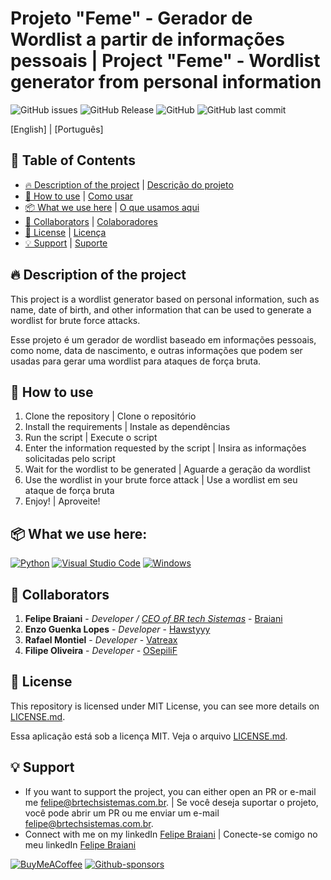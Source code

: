 # Projeto "Feme" - Gerador de Wordlist a partir de informações pessoais | Project "Feme" - Wordlist generator from personal information

![GitHub issues](https://badgen.net/github/issues/Braiani/feme)
![GitHub Release](https://badgen.net/github/release/Braiani/feme)
![GitHub](https://badgen.net/github/license/Braiani/feme)
![GitHub last commit](https://badgen.net/github/last-commit/Braiani/feme)

[English] | [Português]



## 📝 Table of Contents

- [🔥 Description of the project](#-description-of-the-project) | [Descrição do projeto](#-description-of-the-project) 
- [🚀 How to use](#-how-to-use) | [Como usar](#-how-to-use)
- [📦 What we use here](#-what-we-use-here) | [O que usamos aqui](#-what-we-use-here)
- [👷 Collaborators](#-collaborators) | [Colaboradores](#-collaborators)
- [📄 License](#-license) | [Licença](#-license)
- [💡 Support](#-support) | [Suporte](#-support)


## 🔥 Description of the project

This project is a wordlist generator based on personal information, such as name, date of birth, and other information that can be used to generate a wordlist for brute force attacks.

Esse projeto é um gerador de wordlist baseado em informações pessoais, como nome, data de nascimento, e outras informações que podem ser usadas para gerar uma wordlist para ataques de força bruta.

## 🚀 How to use

1. Clone the repository | Clone o repositório
2. Install the requirements | Instale as dependências
3. Run the script | Execute o script
4. Enter the information requested by the script | Insira as informações solicitadas pelo script
5. Wait for the wordlist to be generated | Aguarde a geração da wordlist
6. Use the wordlist in your brute force attack | Use a wordlist em seu ataque de força bruta
7. Enjoy! | Aproveite!


## 📦 What we use here:

[![Python](https://img.shields.io/badge/python-3670A0?style=for-the-badge&logo=python&logoColor=ffdd54)](https://python.org/) [![Visual Studio Code](https://img.shields.io/badge/Visual%20Studio%20Code-0078d7.svg?style=for-the-badge&logo=visual-studio-code&logoColor=white)](https://code.visualstudio.com/) [![Windows](https://img.shields.io/badge/Windows-0078D6?style=for-the-badge&logo=windows&logoColor=white)](https://www.microsoft.com/pt-br/windows/)

## 👷 Collaborators

1. **Felipe Braiani** - *Developer / [CEO of BR tech Sistemas](https://brtechsistemas.com.br/)* - [Braiani](https://github.com/Braiani)
2. **Enzo Guenka Lopes** - *Developer* - [Hawstyyy](https://github.com/Hawstyyy)
3. **Rafael Montiel** - *Developer* - [Vatreax](https://github.com/Vatreax)
4. **Filipe Oliveira** - *Developer* - [OSepiliF](https://github.com/OSepiliF)


## 📄 License

This repository is licensed under MIT License, you can see more details on [LICENSE.md](https://github.com/link_da_licenca).

Essa aplicação está sob a licença MIT. Veja o arquivo [LICENSE.md](https://github.com/link_da_licenca).


## 💡 Support

* If you want to support the project, you can either open an PR or e-mail me [felipe@brtechsistemas.com.br](mailto:felipe@brtechsistemas.com.br). | Se você deseja suportar o projeto, você pode abrir um PR ou me enviar um e-mail [felipe@brtechsistemas.com.br](mailto:felipe@brtechsistemas.com.br).
* Connect with me on my linkedIn [Felipe Braiani](https://www.linkedin.com/in/felipe-gustavo-braiani-santos/) | Conecte-se comigo no meu linkedIn [Felipe Braiani](https://www.linkedin.com/in/felipe-gustavo-braiani-santos/)

[![BuyMeACoffee](https://img.shields.io/badge/Buy%20Me%20a%20Coffee-ffdd00?style=for-the-badge&logo=buy-me-a-coffee&logoColor=black)](https://www.buymeacoffee.com/felipebraiani)
[![Github-sponsors](https://img.shields.io/badge/sponsor-30363D?style=for-the-badge&logo=GitHub-Sponsors&logoColor=#EA4AAA)](https://github.com/sponsors/Braiani)
